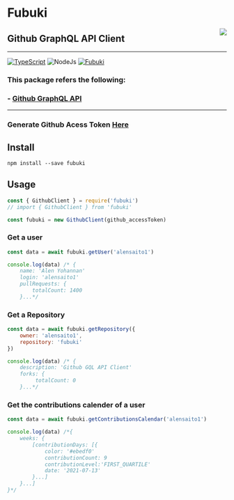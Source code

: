 # Fubuki
<img src="https://images.squarespace-cdn.com/content/v1/5ac8997aaa49a16d3b6dfe3a/1619053326745-M9PXMA5534IJJJXGF67B/Shirakami+Fubuki.png?format=200" align=right />

## Github GraphQL API Client
-------------------------------

[![TypeScript](https://img.shields.io/badge/TypeScript-007ACC?style=for-the-badge&logo=typescript&logoColor=white)](https://www.typescriptlang.org/) ![NodeJs](https://img.shields.io/badge/Node.js-43853D?style=for-the-badge&logo=node.js&logoColor=white)
[![Fubuki](https://nodei.co/npm/fubuki.png)](https://www.npmjs.com/package/fubuki)

### This package refers the following:
### - [Github GraphQL API](https://developer.github.com/v4/)
-------------------------

### Generate Github Acess Token [Here](https://github.com/settings/tokens)

## Install
```
npm install --save fubuki
```
## Usage
```js
const { GithubClient } = require('fubuki')
// import { GithubClient } from 'fubuki'

const fubuki = new GithubClient(github_accessToken)
```

### Get a user
```js
const data = await fubuki.getUser('alensaito1')

console.log(data) /* {
    name: 'Alen Yohannan'
    login: 'alensaito1'
    pullRequests: {
        totalCount: 1400
    }...*/
```
### Get a Repository 
```js
const data = await fubuki.getRepository({
    owner: 'alensaito1',
    repository: 'fubuki'
})

console.log(data) /* {
    description: 'Github GQL API Client'
    forks: {
         totalCount: 0
    }...*/
```

### Get the contributions calender of a user
```js
const data = await fubuki.getContributionsCalendar('alensaito1')

console.log(data) /*{
    weeks: {
        [contributionDays: [{
            color: '#ebedf0'
            contributionCount: 9
            contributionLevel:'FIRST_QUARTILE'
            date: '2021-07-13'
        }...]
    }...]
}*/
```

